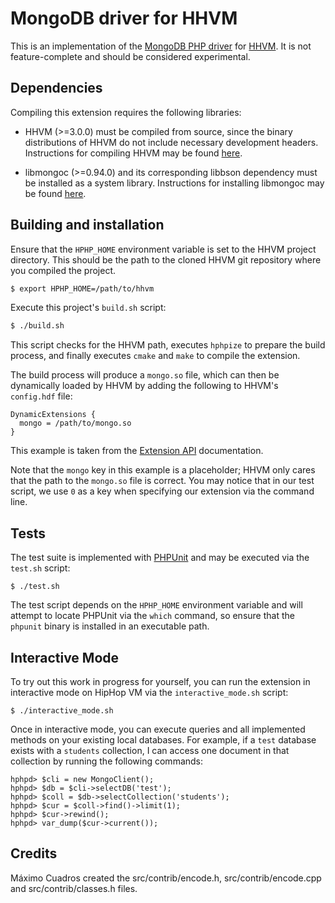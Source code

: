 # MongoDB driver for HHVM

This is an implementation of the
[MongoDB PHP driver](https://github.com/mongodb/mongo-php-driver) for
[HHVM](https://github.com/facebook/hhvm). It is not feature-complete and should
be considered experimental.

## Dependencies

Compiling this extension requires the following libraries:

 * HHVM (>=3.0.0) must be compiled from source, since the binary distributions
   of HHVM do not include necessary development headers. Instructions for
   compiling HHVM may be found
   [here](https://github.com/facebook/hhvm/wiki#building-hhvm).

 * libmongoc (>=0.94.0) and its corresponding libbson dependency must be
   installed as a system library. Instructions for installing libmongoc may be
   found
   [here](https://github.com/mongodb/mongo-c-driver#fetch-sources-and-build).

## Building and installation

Ensure that the `HPHP_HOME` environment variable is set to the HHVM project
directory. This should be the path to the cloned HHVM git repository where you
compiled the project.

```bash
$ export HPHP_HOME=/path/to/hhvm
```

Execute this project's `build.sh` script:

```bash
$ ./build.sh
```

This script checks for the HHVM path, executes `hphpize` to prepare the build
process, and finally executes `cmake` and `make` to compile the extension.

The build process will produce a `mongo.so` file, which can then be dynamically
loaded by HHVM by adding the following to HHVM's `config.hdf` file:

```
DynamicExtensions {
  mongo = /path/to/mongo.so
}
```

This example is taken from the
[Extension API](https://github.com/facebook/hhvm/wiki/Extension-API)
documentation.

Note that the `mongo` key in this example is a placeholder; HHVM only cares that
the path to the `mongo.so` file is correct. You may notice that in our test
script, we use `0` as a key when specifying our extension via the command line.

## Tests

The test suite is implemented with [PHPUnit](http://phpunit.de) and may be
executed via the `test.sh` script:

```
$ ./test.sh
```

The test script depends on the `HPHP_HOME` environment variable and will attempt
to locate PHPUnit via the `which` command, so ensure that the `phpunit` binary
is installed in an executable path.

## Interactive Mode

To try out this work in progress for yourself, you can run the extension in interactive mode on HipHop VM via the `interactive_mode.sh` script:

```
$ ./interactive_mode.sh
```

Once in interactive mode, you can execute queries and all implemented methods on your existing local databases. For example, if a `test` database exists with a `students` collection, I can access one document in that collection by running the following commands:

```
hphpd> $cli = new MongoClient();
hphpd> $db = $cli->selectDB('test');
hphpd> $coll = $db->selectCollection('students');
hphpd> $cur = $coll->find()->limit(1);
hphpd> $cur->rewind();
hphpd> var_dump($cur->current());
```

## Credits

Máximo Cuadros created the src/contrib/encode.h, src/contrib/encode.cpp and src/contrib/classes.h files.
